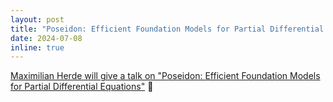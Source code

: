 ```yaml
---
layout: post
title: "Poseidon: Efficient Foundation Models for Partial Differential Equations"
date: 2024-07-08
inline: true
---
```


[Maximilian Herde will give a talk on "Poseidon: Efficient Foundation Models for Partial Differential Equations"](projects/poseidon_foundation_model_PDE_mherde/) :rocket:
